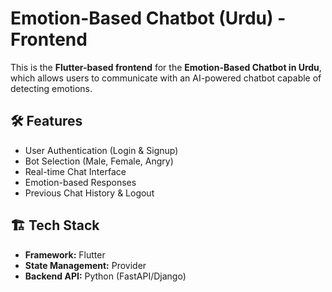 # Emotion-Based Chatbot (Urdu) - Frontend  

This is the **Flutter-based frontend** for the **Emotion-Based Chatbot in Urdu**, which allows users to communicate with an AI-powered chatbot capable of detecting emotions.

## 🛠 Features  
- User Authentication (Login & Signup)  
- Bot Selection (Male, Female, Angry)  
- Real-time Chat Interface  
- Emotion-based Responses  
- Previous Chat History & Logout  

## 🏗 Tech Stack  
- **Framework:** Flutter  
- **State Management:** Provider  
- **Backend API:** Python (FastAPI/Django)  



